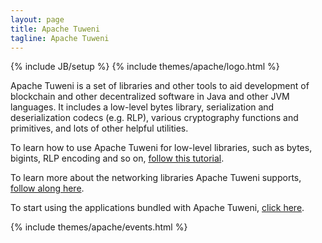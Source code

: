 ```yaml
---
layout: page
title: Apache Tuweni
tagline: Apache Tuweni
---
```

<!--
{% comment %}
Licensed to the Apache Software Foundation (ASF) under one or more
contributor license agreements.  See the NOTICE file distributed with
this work for additional information regarding copyright ownership.
The ASF licenses this file to you under the Apache License, Version 2.0
(the "License"); you may not use this file except in compliance with
the License.  You may obtain a copy of the License at

http://www.apache.org/licenses/LICENSE-2.0

Unless required by applicable law or agreed to in writing, software
distributed under the License is distributed on an "AS IS" BASIS,
WITHOUT WARRANTIES OR CONDITIONS OF ANY KIND, either express or implied.
See the License for the specific language governing permissions and
limitations under the License.
{% endcomment %}
-->

{% include JB/setup %}
{% include themes/apache/logo.html %}

Apache Tuweni is a set of libraries and other tools to aid development of blockchain and other decentralized software in Java and other JVM languages. It includes a low-level bytes library, serialization and deserialization codecs (e.g. RLP), various cryptography functions and primitives, and lots of other helpful utilities.

To learn how to use Apache Tuweni for low-level libraries, such as bytes, bigints, RLP encoding and so on, [follow this tutorial](/tutorials/libraries).

To learn more about the networking libraries Apache Tuweni supports, [follow along here](/tutorials/networking).

To start using the applications bundled with Apache Tuweni, [click here](/tutorials/apps).

{% include themes/apache/events.html %}

